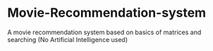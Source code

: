 # Movie-Recommendation-system
A movie recommendation system based on basics of matrices and searching (No Artificial Intelligence used)
